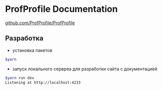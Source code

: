 # ProfProfile Documentation

[github.com/ProfProfile/ProfProfile](https://github.com/ProfProfile/ProfProfile)

## Разработка

- установка пакетов

```bash
$yarn
```

- запуск локального сервреа для разработки сайта с документацией

```bash
$yarn run dev
Listening at http://localhost:4233
```
